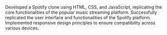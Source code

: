 Developed a Spotify clone using HTML, CSS, and JavaScript, replicating the core functionalities of the popular music streaming platform. 
Successfully replicated the user interface and functionalities of the Spotify platform.
Implemented responsive design principles to ensure compatibility across various devices.
